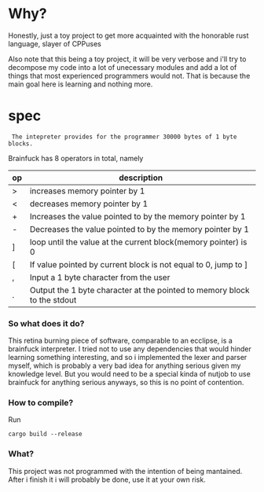 # Why?

Honestly, just a toy project to get more acquainted with the
honorable rust language, slayer of CPPuses

Also note that this being a toy project, it will be very verbose and i'll try to
decompose my code into a lot of unecessary modules and add a lot of things
that most experienced programmers would not. That is because the main goal 
here is learning and nothing more.

# spec
     The intepreter provides for the programmer 30000 bytes of 1 byte blocks. 
Brainfuck has 8 operators in total, namely

|  op   |  description                                                               |
| ----- | -------------------------------------------------------------------------- |
|   >   |  increases memory pointer by 1                                             |
|   <   |  decreases memory pointer by 1                                             |
|   +   |  Increases the value pointed to by the memory pointer by 1                 |
|   -   |  Decreases the value pointed to by the memory pointer by 1                 |
|   ]   |  loop until the value at the current block(memory pointer) is 0            |
|   [   |  If value pointed by current block is not equal to 0, jump to ]            |
|   ,   |  Input a 1 byte character from the user                                    |
|   .   |  Output the 1 byte character at the pointed to memory block to the stdout  |


### So what does it do?

This retina burning piece of software, comparable to an ecclipse, is a brainfuck 
interpreter. I tried not to use any
dependencies that would hinder learning something interesting, and so i implemented
the lexer and parser myself, which is probably a very bad idea for anything
serious given my knowledge level. But you would need to be a special kinda
of nutjob to use brainfuck for anything serious anyways, so this is no point
of contention.

### How to compile?
Run 

```cargo build --release```


### What?
This project was not programmed with the intention of being mantained. After
i finish it i will probably be done, use it at your own risk. 

